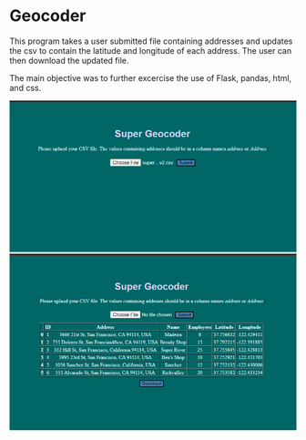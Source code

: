 # Geocoder
This program takes a user submitted file containing addresses and updates the csv to contain the latitude and longitude of each address. 
The user can then download the updated file.

The main objective was to further excercise the use of Flask, pandas, html, and css.

![Main Page](Screenshots/Screenshot1.png)
![Updates table](Screenshots/Screenshot2.png)
